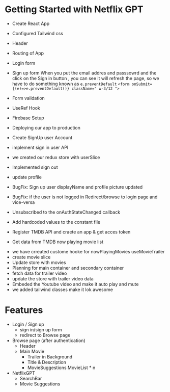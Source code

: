 # Getting Started with Netflix GPT 

- Create React App
- Configured Tailwind css
- Header 
- Routing of App
- Login form 
- Sign up form
 When you put the email addres and passsowrd and the click on the Sign in button , you can see it will refresh the page,
 so we have to do something known as `e.preventDefault`
```<form onSubmit={(e)=>e.preventDefault()} className=" w-3/12 ">```

- Form validation
- UseRef Hook 
- Firebase Setup 
- Deploying our app to production 
- Create SignUp user Account 
- implement sign in user API 
- we created our redux store with userSlice
- Implemented sign out
- update profile
- BugFix: Sign up user displayName and profile picture updated 
- BugFix: if the user is not logged in Redirect/browse to login page and vice-versa 
- Unsubscribed to the onAuthStateChanged callback
- Add hardcoded values to the constant file 
- Register TMDB API and craete an app & get acces token 
- Get data from TMDB now playing movie list
<!-- ```
        - Main container
         -video background 
         - video title

        - Second container
         - movielist * n
         - cards * n
 ``` -->

- we have crreated custome hooke for nowPlayingMovies useMovieTrailer
- create movie slice
- Update store with movies 
- Planning for main container and secondary container 
- fetch data for trailer video 
- update the store with trailer video data 
- Embeded the Youtube video and make it auto play and mute 
- we added tailwind classes make it lok awesome

# Features

- Login / Sign up 
    - sign in/sign up form
    - redirect to Browse page 
- Browse page (after authentication)
    - Header 
    - Main Movie 
        - Trailer in Background
        - Title & Description 
        - MovieSuggestions
            MovieList * n
- NetflixGPT
    - SearchBar
    - Movie Suggestions